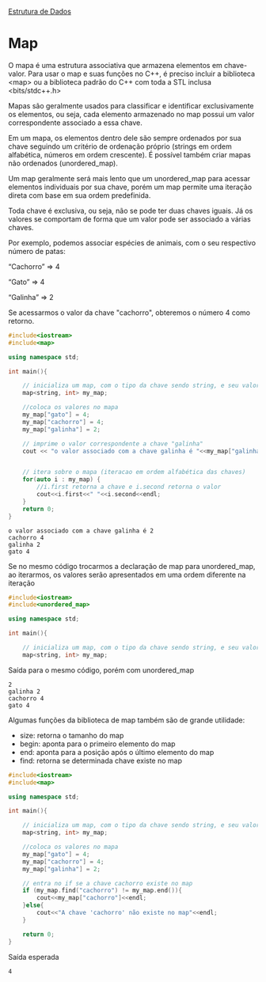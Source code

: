 [Estrutura de Dados]

# Map

O mapa é uma estrutura associativa que armazena elementos em chave-valor. Para usar o map e suas funções no C++, é preciso incluir a biblioteca \<map> ou a biblioteca padrão do C++ com toda a STL inclusa \<bits/stdc++.h> 

Mapas são geralmente usados para classificar e identificar exclusivamente os elementos, ou seja, cada elemento armazenado no map possui um valor correspondente associado a essa chave.

Em um mapa, os elementos dentro dele são sempre ordenados por sua chave seguindo um critério de ordenação próprio (strings em ordem alfabética, números em ordem crescente). É possível também criar mapas não ordenados (unordered_map).

Um map geralmente será mais lento que um unordered_map para acessar elementos individuais por sua chave, porém um map permite uma iteração direta com base em sua ordem predefinida.

Toda chave é exclusiva, ou seja, não se pode ter duas chaves iguais. Já os valores se comportam de forma que um valor pode ser associado a várias chaves.

Por exemplo, podemos associar espécies de animais, com o seu respectivo número de patas: 

“Cachorro” => 4

“Gato” => 4

“Galinha” => 2

Se acessarmos o valor da chave "cachorro", obteremos o número 4 como retorno.

```cpp
#include<iostream>
#include<map>

using namespace std;

int main(){

    // inicializa um map, com o tipo da chave sendo string, e seu valor associado sendo int
    map<string, int> my_map;

    //coloca os valores no mapa
    my_map["gato"] = 4;
    my_map["cachorro"] = 4;
    my_map["galinha"] = 2;

    // imprime o valor correspondente a chave "galinha" 
    cout << "o valor associado com a chave galinha é "<<my_map["galinha"] << endl;


    // itera sobre o mapa (iteracao em ordem alfabética das chaves)
    for(auto i : my_map) {
        //i.first retorna a chave e i.second retorna o valor
        cout<<i.first<<" "<<i.second<<endl;
    }
    return 0;
}
```

```
o valor associado com a chave galinha é 2
cachorro 4
galinha 2
gato 4
```


Se no mesmo código trocarmos a declaração de map para unordered_map, ao iterarmos, os valores serão apresentados em uma ordem diferente na iteração

```cpp
#include<iostream>
#include<unordered_map>

using namespace std;

int main(){

    // inicializa um map, com o tipo da chave sendo string, e seu valor associado sendo int
    map<string, int> my_map;
```

Saída para o mesmo código, porém com unordered_map
```
2
galinha 2
cachorro 4
gato 4
```

Algumas funções da biblioteca de map também são de grande utilidade:

* size: retorna o tamanho do map
* begin: aponta para o primeiro elemento do map
* end: aponta para a posição após o último elemento do map
* find: retorna se determinada chave existe no map

```cpp
#include<iostream>
#include<map>

using namespace std;

int main(){

    // inicializa um map, com o tipo da chave sendo string, e seu valor associado sendo int
    map<string, int> my_map;

    //coloca os valores no mapa
    my_map["gato"] = 4;
    my_map["cachorro"] = 4;
    my_map["galinha"] = 2;

    // entra no if se a chave cachorro existe no map 
    if (my_map.find("cachorro") != my_map.end()){
        cout<<my_map["cachorro"]<<endl;
    }else{
        cout<<"A chave 'cachorro' não existe no map"<<endl;
    }

    return 0;
}
```
Saída esperada
```
4
```


[Estrutura de Dados]: https://github.com/alexistoigo/lab/blob/master/Estrutura%20de%20Dados/main.md#estrutura-de-dados